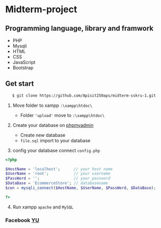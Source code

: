 # Midterm-project

## Programming language, library and framwork
- PHP
- Mysqli
- HTML
- CSS 
- JavaScript
- Bootstrap

## Get start

```bash
   $ git clone https://github.com/Apisit250aps/midterm-sskru-1.git 
```

1. Move folder to xampp  ``` :\xampp\htdoc\ ```
   - Folder ``` 'upload' ``` move to  ``` :\xampp\htdoc\ ```

2. Create your database on [phpmyadmin](http://localhost/phpmyadmin/)
   - Create new database
   - `file.sql` import to your database

3. config your database connect `config.php`
```php
<?php 

$HostName = 'localhost';      // your host name
$UserName = 'root';           // your username
$PassWord = '';               // your password
$DataBase = 'EcommerceStore'; // databasename 
$con = mysqli_connect($HostName, $UserName, $PassWord, $DataBase);

?>
```

4. Run xampp `apache` and  `MySQL`

### Facebook [YU](https://web.facebook.com/me/)
